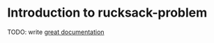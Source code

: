 # Introduction to rucksack-problem

TODO: write [great documentation](http://jacobian.org/writing/what-to-write/)

